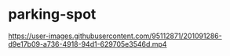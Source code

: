 # parking-spot

https://user-images.githubusercontent.com/95112871/201091286-d9e17b09-a736-4918-94d1-629705e3546d.mp4

